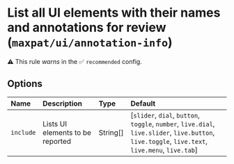 # List all UI elements with their names and annotations for review (`maxpat/ui/annotation-info`)

⚠️ This rule _warns_ in the ✅ `recommended` config.

<!-- end auto-generated rule header -->

## Options

<!-- begin auto-generated rule options list -->

| Name      | Description                      | Type     | Default                                                                                                                                          |
| :-------- | :------------------------------- | :------- | :----------------------------------------------------------------------------------------------------------------------------------------------- |
| `include` | Lists UI elements to be reported | String[] | [`slider`, `dial`, `button`, `toggle`, `number`, `live.dial`, `live.slider`, `live.button`, `live.toggle`, `live.text`, `live.menu`, `live.tab`] |

<!-- end auto-generated rule options list -->
